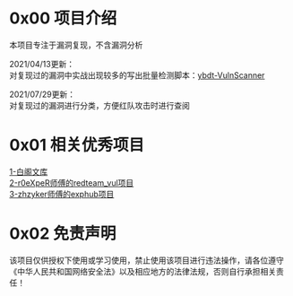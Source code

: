 # 0x00 项目介绍
本项目专注于漏洞复现，不含漏洞分析

2021/04/13更新：  
对复现过的漏洞中实战出现较多的写出批量检测脚本：[ybdt-VulnScanner](./1-打点漏洞复现/ybdt-VulnScanner)

2021/07/29更新：  
对复现过的漏洞进行分类，方便红队攻击时进行查阅

# 0x01 相关优秀项目
[1-白阁文库](https://wiki.bylibrary.cn/)  
[2-r0eXpeR师傅的redteam_vul项目](https://github.com/r0eXpeR/redteam_vul)  
[3-zhzyker师傅的exphub项目](https://github.com/zhzyker/exphub)  

# 0x02 免责声明
该项目仅供授权下使用或学习使用，禁止使用该项目进行违法操作，请各位遵守《中华人民共和国网络安全法》以及相应地方的法律法规，否则自行承担相关责任！
